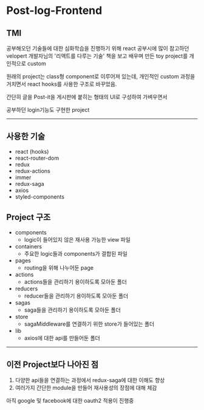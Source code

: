 # Post-log-Frontend

## TMI

공부해오던 기술들에 대한 심화학습을 진행하기 위해 react 공부시에 많이 참고하던 velopert 개발자님의 '리액트를 다루는 기술' 책을 보고 배우며 만든 toy project를 개인적으로 custom

원래의 project는 class형 component로 이루어져 있는데, 개인적인 custom 과정을 거치면서 react hooks를 사용한 구조로 바꾸었음.

간단히 글을 Post-it을 게시판에 붙히는 형태의 UI로 구성하여 가벼우면서 

공부하던 login기능도 구현한 project

---

## 사용한 기술

- react (hooks)
- react-router-dom
- redux
- redux-actions
- immer
- redux-saga
- axios
- styled-components

## Project 구조

- components
    - logic이 들어있지 않은 재사용 가능한 view 파일
- containers
    - 주요한 logic들과 components가 결합된 파일
- pages
    - routing을 위해 나누어둔 page
- actions
    - actions들을 관리하기 용이하도록 모아둔 폴더
- reducers
    - reducer들을 관리하기 용이하도록 모아둔 폴더
- sagas
    - saga들을 관리하기 용이하도록 모아둔 폴더
- store
    - sagaMiddleware를 연결하기 위한 store가 들어있는 폴더
- lib
    - axios에 대한 api를 만들어둔 폴더

---

## 이전 Project보다 나아진 점

1. 다양한 api들을 연결하는 과정에서 redux-saga에 대한 이해도 향상
2. 여러가지 간단한 module을 만들어 재사용성의 장점에 대해 체감

아직 google 및 facebook에 대한 oauth2 적용이 진행중
